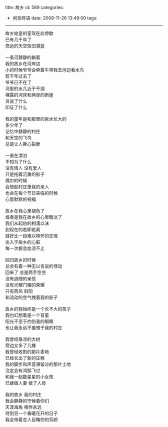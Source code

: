 title: 故乡
id: 589
categories:
  - 闲言碎语
date: 2008-11-26 13:49:00
tags:
---

故乡始皇的銮驾在此停歇
</br>已有几千年了
</br>悠远的天空依旧湛蓝
</br>
</br>一条河静静的躺着
</br>我的故乡在河岸边
</br>小的时候爷爷会牵着牛带我去河边看水鸟
</br>若干年过去了
</br>爷爷已不在了
</br>河里的水几近于干涸
</br>裸露的河床和两岸的断崖
</br>诉说了什么
</br>印证了什么
</br>
</br>我的童年是和那里的泉水长大的
</br>多少年了
</br>记忆中静静的村庄
</br>和天空的飞鸟
</br>总是让人撕心裂肺
</br>
</br>一直在漂泊
</br>不知为了什么
</br>没有情人 没有爱人
</br>只是拖着沉重的影子
</br>偶尔的时候
</br>会想起村庄里我的亲人
</br>也会在每个节日来临的时候
</br>心里默默的祝福
</br>
</br>故乡在我心里褪色了
</br>或者是我在故乡的心里黯淡了
</br>我们从起初的相濡以沫
</br>到现在的若即若离
</br>就好比一段难以释怀的恋情
</br>出入于故乡的心脏
</br>每一次都会血流不止
</br>
</br>回归故乡的时候
</br>总会有着一种无以言说的悸动
</br>回来了 总是两手空空
</br>没有追随的亲信
</br>没有光耀门楣的荣耀
</br>只有西风 斜阳
</br>和流动的空气拽着我的影子
</br>
</br>故乡的我始终是一个长不大的孩子
</br>我也幻想着是一个盲童
</br>阳光不至于灼伤我的眼睛
</br>也让我永远不羞愧于我的村庄
</br>
</br>我曾经乘凉的大树
</br>旁边又多了几棵
</br>我曾经收割的那片麦地
</br>已经长出了新的庄稼
</br>我的脚步和声音滞留过的那片土地
</br>注定会有鸿鹄飞过
</br>和我一起数星星的小女孩
</br>已嫁做人妻 做了人母
</br>
</br>我的故乡 我的村庄
</br>我会静静的守候着你们
</br>天涯海角 相伴永远
</br>待到另一个春暖花开的日子
</br>我会带着恋人目睹你的芳颜